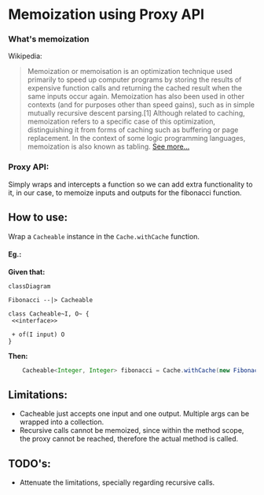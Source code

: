 # Memoization using Proxy API

### What's memoization

Wikipedia:
> Memoization or memoisation is an optimization technique used primarily to speed up computer programs by storing the 
> results of expensive function calls and returning the cached result when the same inputs occur again. 
> Memoization has also been used in other contexts (and for purposes other than speed gains), 
> such as in simple mutually recursive descent parsing.[1] 
> Although related to caching, memoization refers to a specific case of this optimization, 
> distinguishing it from forms of caching such as buffering or page replacement. 
> In the context of some logic programming languages, memoization is also known as tabling.
> [See more...](https://en.wikipedia.org/wiki/Memoization)

### Proxy API:
Simply wraps and intercepts a function so we can add extra functionality to it, in our case, 
to memoize inputs and outputs for the fibonacci function.

## How to use:
Wrap a `Cacheable` instance in the `Cache.withCache` function.

#### Eg.:

**Given that:**

```mermaid
classDiagram

Fibonacci --|> Cacheable

class Cacheable~I, O~ {
 <<interface>>
    
 + of(I input) O
}
```
**Then:**
```java
    Cacheable<Integer, Integer> fibonacci = Cache.withCache(new Fibonacci())
```

## Limitations:
- Cacheable just accepts one input and one output. Multiple args can be wrapped into a collection.
- Recursive calls cannot be memoized, since within the method scope, the proxy cannot be reached, therefore the actual method is called.


## TODO's:
- Attenuate the limitations, specially regarding recursive calls.
